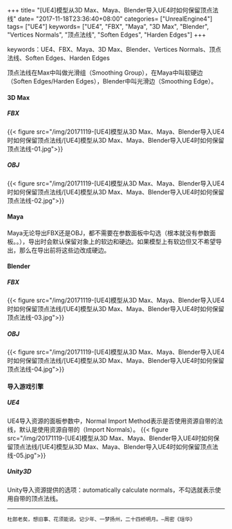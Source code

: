 +++
title= "[UE4]模型从3D Max、Maya、Blender导入UE4时如何保留顶点法线"
date= "2017-11-18T23:36:40+08:00"
categories= ["UnrealEngine4"]
tags= ["UE4"]
keywords= ["UE4", "FBX", "Maya", "3D Max", "Blender", "Vertices Normals", "顶点法线", "Soften Edges", "Harden Edges"]
+++

keywords：UE4、FBX、Maya、3D Max、Blender、Vertices Normals、顶点法线、Soften Edges、Harden Edges

顶点法线在Max中叫做光滑组（Smoothing Group），在Maya中叫软硬边（Soften Edges/Harden Edges），Blender中叫光滑边（Smoothing Edge）。

#### 3D Max
##### FBX
{{< figure src="/img/20171119-[UE4]模型从3D Max、Maya、Blender导入UE4时如何保留顶点法线/[UE4]模型从3D Max、Maya、Blender导入UE4时如何保留顶点法线-01.jpg">}}

##### OBJ
{{< figure src="/img/20171119-[UE4]模型从3D Max、Maya、Blender导入UE4时如何保留顶点法线/[UE4]模型从3D Max、Maya、Blender导入UE4时如何保留顶点法线-02.jpg">}}

#### Maya
Maya无论导出FBX还是OBJ，都不需要在参数面板中勾选（根本就没有参数面板。。），导出时会默认保留对象上的软边和硬边。如果模型上有软边但又不希望导出，那么在导出前将这些边改成硬边。

#### Blender
##### FBX
{{< figure src="/img/20171119-[UE4]模型从3D Max、Maya、Blender导入UE4时如何保留顶点法线/[UE4]模型从3D Max、Maya、Blender导入UE4时如何保留顶点法线-03.jpg">}}

##### OBJ
{{< figure src="/img/20171119-[UE4]模型从3D Max、Maya、Blender导入UE4时如何保留顶点法线/[UE4]模型从3D Max、Maya、Blender导入UE4时如何保留顶点法线-04.jpg">}}

#### 导入游戏引擎
##### UE4
UE4导入资源的面板参数中，Normal Import Method表示是否使用资源自带的法线，默认是使用资源自带的（Import Normals）。
{{< figure src="/img/20171119-[UE4]模型从3D Max、Maya、Blender导入UE4时如何保留顶点法线/[UE4]模型从3D Max、Maya、Blender导入UE4时如何保留顶点法线-05.jpg">}}

##### Unity3D
Unity导入资源提供的选项：automatically calculate normals，不勾选就表示使用自带的顶点法线。

***
`杜郎老矣，想旧事、花须能说。记少年、一梦扬州，二十四桥明月。—周密《瑶华》`